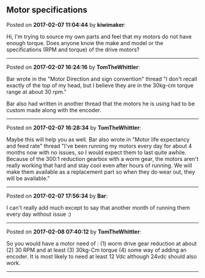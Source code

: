 ## Motor specifications
Posted on **2017-02-07 11:04:44** by **kiwimaker**:

Hi, I'm trying to source my own parts and feel that my motors do not have enough torque. 
Does anyone know the make and model or the specifications (RPM and torque) of the drive motors?

---

Posted on **2017-02-07 16:24:16** by **TomTheWhittler**:

Bar wrote in the "Motor Direction and sign convention" thread  "I don't recall exactly of the top of my head, but I believe they are in the 30kg-cm torque range at about 30 rpm."

Bar also had written in another thread that the motors he is using had to be custom made along with the encoder.

---

Posted on **2017-02-07 16:28:34** by **TomTheWhittler**:

Maybe this will help you as well.
Bar also wrote in "Motor life expectancy and feed rate" thread "I've been running my motors every day for about 4 months now with no issues, so I would expect them to last quite awhile. Because of the 300:1 reduction gearbox with a worm gear, the motors aren't really working that hard and stay cool even after hours of running. We will make them available as a replacement part so when they do wear out, they will be available."

---

Posted on **2017-02-07 17:56:34** by **Bar**:

I can't really add much except to say that another month of running them every day without issue :)

---

Posted on **2017-02-08 07:40:12** by **TomTheWhittler**:

So you would have a motor need of :
(1) worm drive gear reduction at about
(2)  30 RPM and at least
(3)  30kg-Cm torque
(4) some way of adding an encoder.
It is most likely to need at least 12 Vdc although 24vdc should also work.

---


